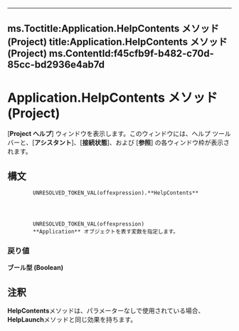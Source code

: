 

---
ms.Toctitle:Application.HelpContents メソッド (Project)
title:Application.HelpContents メソッド (Project)
ms.ContentId:f45cfb9f-b482-c70d-85cc-bd2936e4ab7d
---
# Application.HelpContents メソッド (Project)




[**Project ヘルプ**] ウィンドウを表示します。このウィンドウには、ヘルプ ツールバーと、[**アシスタント**]、[**接続状態**]、および [**参照**] の各ウィンドウ枠が表示されます。

## 構文

            UNRESOLVED_TOKEN_VAL(offexpression).**HelpContents**




            UNRESOLVED_TOKEN_VAL(offexpression)
            **Application** オブジェクトを表す変数を指定します。

### 戻り値
**ブール型 (Boolean)**





## 注釈
**HelpContents**メソッドは、パラメーターなしで使用されている場合、 **HelpLaunch**メソッドと同じ効果を持ちます。




